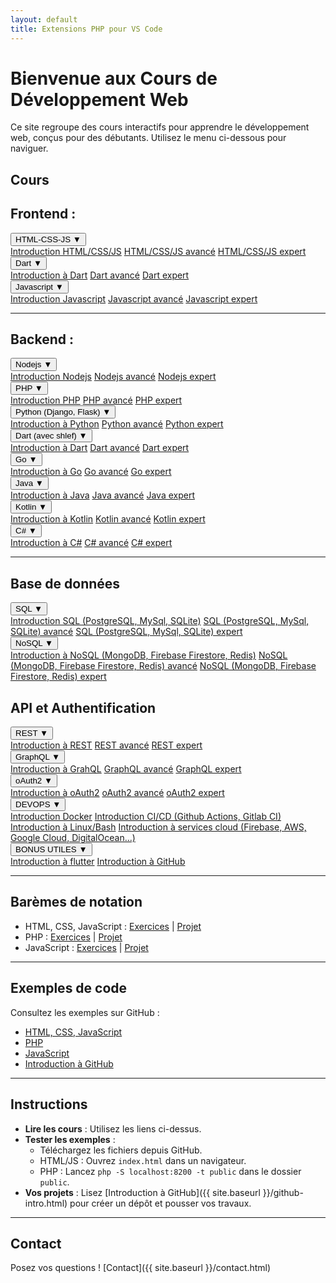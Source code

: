 ```yaml
---
layout: default
title: Extensions PHP pour VS Code
---
```


# Bienvenue aux Cours de Développement Web

Ce site regroupe des cours interactifs pour apprendre le développement web, conçus pour des débutants. Utilisez le menu ci-dessous pour naviguer.

## Cours

## Frontend :

<div class="dropdown">
  <button class="dropbtn">HTML-CSS-JS ▼</button>
  <div class="dropdown-content">
    <a href="{{ site.baseurl }}/html-css-js/html-css-js.html">Introduction HTML/CSS/JS</a>
    <a href="{{ site.baseurl }}/html-css-js/html-css-js-advanced.html">HTML/CSS/JS avancé</a>
    <a href="{{ site.baseurl }}/html-css-js/html-css-js-expert.html">HTML/CSS/JS expert</a>
  </div>
</div>

<div class="dropdown">
  <button class="dropbtn">Dart ▼</button>
  <div class="dropdown-content">
    <a href="{{ site.baseurl }}">Introduction à Dart</a>
    <a href="{{ site.baseurl }}">Dart avancé</a>
    <a href="{{ site.baseurl }}">Dart expert</a>
  </div>
</div>

<div class="dropdown">
  <button class="dropbtn">Javascript ▼</button>
  <div class="dropdown-content">
    <a href="{{ site.baseurl }}/javascript/javascript.html">Introduction Javascript</a>
    <a href="{{ site.baseurl }}">Javascript avancé</a>
    <a href="{{ site.baseurl }}">Javascript expert</a>
  </div>
</div>

---

## Backend :

<div class="dropdown">
  <button class="dropbtn">Nodejs ▼</button>
  <div class="dropdown-content">
    <a href="{{ site.baseurl }}">Introduction Nodejs</a>
    <a href="{{ site.baseurl }}">Nodejs avancé</a>
    <a href="{{ site.baseurl }}">Nodejs expert</a>
  </div>
</div>

<div class="dropdown">
  <button class="dropbtn">PHP ▼</button>
  <div class="dropdown-content">
    <a href="{{ site.baseurl }}/php/php.html">Introduction PHP</a>
    <a href="{{ site.baseurl }}">PHP avancé</a>
    <a href="{{ site.baseurl }}">PHP expert</a>
  </div>
</div>

<div class="dropdown">
  <button class="dropbtn">Python (Django, Flask) ▼</button>
  <div class="dropdown-content">
    <a href="{{ site.baseurl }}">Introduction à Python</a>
    <a href="{{ site.baseurl }}">Python avancé</a>
    <a href="{{ site.baseurl }}">Python expert</a>
  </div>
</div>

<div class="dropdown">
  <button class="dropbtn">Dart (avec shlef) ▼</button>
  <div class="dropdown-content">
    <a href="{{ site.baseurl }}/dartbend.md">Introduction à Dart</a>
    <a href="{{ site.baseurl }}">Dart avancé</a>
    <a href="{{ site.baseurl }}">Dart expert</a>
  </div>
</div>

<div class="dropdown">
  <button class="dropbtn">Go ▼</button>
  <div class="dropdown-content">
    <a href="{{ site.baseurl }}/go.md">Introduction à Go</a>
    <a href="{{ site.baseurl }}">Go avancé</a>
    <a href="{{ site.baseurl }}">Go expert</a>
  </div>
</div>

<div class="dropdown">
  <button class="dropbtn">Java ▼</button>
  <div class="dropdown-content">
    <a href="{{ site.baseurl }}/java.md">Introduction à Java</a>
    <a href="{{ site.baseurl }}">Java avancé</a>
    <a href="{{ site.baseurl }}">Java expert</a>
  </div>
</div>

<div class="dropdown">
  <button class="dropbtn">Kotlin ▼</button>
  <div class="dropdown-content">
    <a href="{{ site.baseurl }}/kotlin.md">Introduction à Kotlin</a>
    <a href="{{ site.baseurl }}">Kotlin avancé</a>
    <a href="{{ site.baseurl }}">Kotlin expert</a>
  </div>
</div>

<div class="dropdown">
  <button class="dropbtn">C# ▼</button>
  <div class="dropdown-content">
    <a href="{{ site.baseurl }}/c.md">Introduction à C#</a>
    <a href="{{ site.baseurl }}">C# avancé</a>
    <a href="{{ site.baseurl }}">C# expert</a>
  </div>
</div>

___

## Base de données

<div class="dropdown">
  <button class="dropbtn">SQL ▼</button>
  <div class="dropdown-content">
    <a href="{{ site.baseurl }}/sql.html">Introduction SQL (PostgreSQL, MySql, SQLite)</a>
    <a href="{{ site.baseurl }}">SQL (PostgreSQL, MySql, SQLite) avancé</a>
    <a href="{{ site.baseurl }}">SQL (PostgreSQL, MySql, SQLite) expert</a>
  </div>
</div>

<div class="dropdown">
  <button class="dropbtn">NoSQL ▼</button>
  <div class="dropdown-content">
    <a href="{{ site.baseurl }}/nosql.html">Introduction à NoSQL (MongoDB, Firebase Firestore, Redis)</a>
    <a href="{{ site.baseurl }}">NoSQL (MongoDB, Firebase Firestore, Redis) avancé</a>
    <a href="{{ site.baseurl }}">NoSQL (MongoDB, Firebase Firestore, Redis) expert</a>
  </div>
</div>

## API et Authentification

<div class="dropdown">
  <button class="dropbtn">REST ▼</button>
  <div class="dropdown-content">
    <a href="{{ site.baseurl }}/rest.html">Introduction à REST</a>
    <a href="{{ site.baseurl }}">REST avancé</a>
    <a href="{{ site.baseurl }}">REST expert</a>
  </div>
</div>

<div class="dropdown">
  <button class="dropbtn">GraphQL ▼</button>
  <div class="dropdown-content">
    <a href="{{ site.baseurl }}/graphql.html">Introduction à GrahQL</a>
    <a href="{{ site.baseurl }}">GraphQL avancé</a>
    <a href="{{ site.baseurl }}">GraphQL expert</a>
  </div>
</div>

<div class="dropdown">
  <button class="dropbtn">oAuth2 ▼</button>
  <div class="dropdown-content">
    <a href="{{ site.baseurl }}/oauth2.html">Introduction à oAuth2</a>
    <a href="{{ site.baseurl }}">oAuth2 avancé</a>
    <a href="{{ site.baseurl }}">oAuth2 expert</a>
  </div>
</div>

<div class="dropdown">
  <button class="dropbtn">DEVOPS ▼</button>
  <div class="dropdown-content">
    <a href="{{ site.baseurl }}/docker.html">Introduction Docker</a>
    <a href="{{ site.baseurl }}/ci-cd.html">Introduction CI/CD (Github Actions, Gitlab CI)</a>
    <a href="{{ site.baseurl }}/linux.html">Introduction à Linux/Bash</a>
    <a href="{{ site.baseurl }}/cloud.html">Introduction à services cloud (Firebase, AWS, Google Cloud, DigitalOcean...)</a>
  </div>
</div>

<div class="dropdown">
  <button class="dropbtn">BONUS UTILES ▼</button>
  <div class="dropdown-content">
    <a href="{{ site.baseurl }}/flutter.html">Introduction à flutter</a>
    <a href="{{ site.baseurl }}">Introduction à GitHub</a>
  </div>
</div>

---

## Barèmes de notation

- HTML, CSS, JavaScript : [Exercices](./grading/html-css-js-exercises.md) | [Projet](./grading/html-css-js-project.md)
- PHP : [Exercices](./grading/php-exercises.md) | [Projet](./grading/php-project.md)
- JavaScript : [Exercices](./grading/javascript-exercises.md) | [Projet](./grading/javascript-project.md)

---

## Exemples de code

Consultez les exemples sur GitHub :

- [HTML, CSS, JavaScript](https://github.com/votre-utilisateur/WebDevelopmentCourses/tree/main/html-css-js)
- [PHP](https://github.com/votre-utilisateur/WebDevelopmentCourses/tree/main/php)
- [JavaScript](https://github.com/votre-utilisateur/WebDevelopmentCourses/tree/main/javascript)
- [Introduction à GitHub](https://github.com/votre-utilisateur/WebDevelopmentCourses/tree/main/github-intro/examples)

---

## Instructions

- **Lire les cours** : Utilisez les liens ci-dessus.
- **Tester les exemples** :
  - Téléchargez les fichiers depuis GitHub.
  - HTML/JS : Ouvrez `index.html` dans un navigateur.
  - PHP : Lancez `php -S localhost:8200 -t public` dans le dossier `public`.
- **Vos projets** : Lisez [Introduction à GitHub]({{ site.baseurl }}/github-intro.html) pour créer un dépôt et pousser vos travaux.

---

## Contact

Posez vos questions ! [Contact]({{ site.baseurl }}/contact.html)
